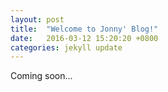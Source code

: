 ```yaml
---
layout: post
title:  "Welcome to Jonny' Blog!"
date:   2016-03-12 15:20:20 +0800
categories: jekyll update
---
```

Coming soon...